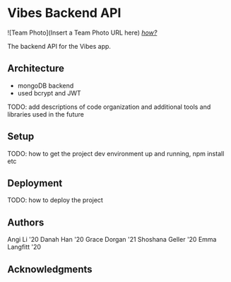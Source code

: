 # Vibes Backend API

![Team Photo](Insert a Team Photo URL here)
[*how?*](https://help.github.com/articles/about-readmes/#relative-links-and-image-paths-in-readme-files)

The backend API for the Vibes app.

## Architecture
* mongoDB backend
* used bcrypt and JWT

TODO:  add descriptions of code organization and additional tools and libraries used in the future

## Setup

TODO: how to get the project dev environment up and running, npm install etc

## Deployment

TODO: how to deploy the project

## Authors
Angi Li '20
Danah Han '20
Grace Dorgan '21
Shoshana Geller '20
Emma Langfitt '20

## Acknowledgments
